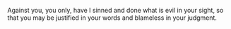 Against you, you only, have I sinned and done what is evil in your sight, so that you may be justified in your words and blameless in your judgment.
